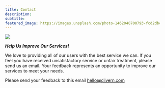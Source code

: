 ```yaml
---
title: Contact
description:
subtitle:
featured_image: https://images.unsplash.com/photo-1462040700793-fcd2dbc0edf0?q=75&fm=jpg&w=1000&fit=max
---
```


![](https://images.unsplash.com/photo-1462040700793-fcd2dbc0edf0?q=75&fm=jpg&w=1000&fit=max)

<strong><em>Help Us Improve Our Services!</em></strong>

We love to providing all of our users with the best service we can. If you feel you have received unsatisfactory service or unfair treatment, please send us an email. Your feedback represents an opportunity to improve our services to meet your needs.

Please send your feedback to this email <a href="mailto:hello@clivern.com">hello@clivern.com</a>
